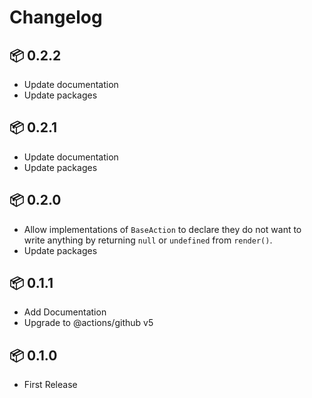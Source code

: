 # Changelog

## 📦 0.2.2

* Update documentation
* Update packages

## 📦 0.2.1

* Update documentation
* Update packages

## 📦 0.2.0

* Allow implementations of `BaseAction` to declare they do not want to
  write anything by returning `null` or `undefined` from `render()`.
* Update packages

## 📦 0.1.1

* Add Documentation
* Upgrade to @actions/github v5

## 📦 0.1.0

* First Release
